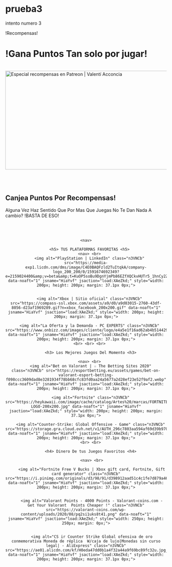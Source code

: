 # prueba3
intento numero 3

<!DOCTYPE html>
<html>
  <head>
    <tittle> !Recompensas! <tittle> <br>
    <h1> !Gana Puntos Tan solo por jugar! </h1> <br>
  </head>
  <body>
   <img alt="Especial recompensas en Patreon | Valentí Acconcia" class="n3VNCb" src="https://vanacco.com/wp-content/uploads/2021/01/Recompensas-Patreon-FB.jpg" data-noaft="1" jsname="HiaYvf" jsaction="load:XAeZkd;" style="width: 587px; height: 308.175px; margin: 0px;">
   <h2> </h2>
   <br>
   <h2> Canjea Puntos Por Recompensas! </h2>
    
   <p> Alguna Vez Haz Sentido Que Por Mas Que Juegas No Te Dan Nada A cambio? !BASTA DE ESO! </p> <br> <br>
   <HEADER>

     <nav> 

       <h5> TUS PLATAFORMAS FAVORITAS <h5>
       <nav> <br>
       <img alt="PlayStation | LinkedIn" class="n3VNCb" src="https://media-exp1.licdn.com/dms/image/C4E0BAQFzld2TuItqkA/company-logo_200_200/0/1591674692349?e=2159024400&amp;v=beta&amp;t=KuOP5soBu9DgnYjmPb86EZfXQCkvHUTr5_1hnCy2ZEI" data-noaft="1" jsname="HiaYvf" jsaction="load:XAeZkd;" style="width: 200px; height: 200px; margin: 37.1px 0px;">
         

       <img alt="Xbox | Sitio oficial" class="n3VNCb" src="https://compass-ssl.xbox.com/assets/a9/d0/a9d03015-2760-43df-8056-d23af1969289.gif?n=xbox_facebook_200x200.gif" data-noaft="1" jsname="HiaYvf" jsaction="load:XAeZkd;" style="width: 200px; height: 200px; margin: 37.1px 0px;">

       <img alt="La Oferta y la Demanda - PC EXPERTS" class="n3VNCb" src="https://www.onbizz.com/images/cliente/logo/e4a5e1f16ad62ab4b5144290adfec423.jpg" data-noaft="1" jsname="HiaYvf" jsaction="load:XAeZkd;" style="width: 200px; height: 200px; margin: 37.1px 0px;">
       <br> <br> <br>
         
        <h3> Los Mejores Juegos Del Momento <h3>
          
       <nav> <br>
        <img alt="Bet on Valorant | ☆ The Betting Sites 2020" class="n3VNCb" src="https://esportbetting.eu/assets/games/bet-on-valorant-esport-betting-f098ccc3609dad8e3281934f78bb68cfc83fd0aa24a5677a2d28ef23e52f9af2.webp" data-noaft="1" jsname="HiaYvf" jsaction="load:XAeZkd;" style="width: 200px; height: 200px; margin: 37.1px 0px;">

        <img alt="Fortnite" class="n3VNCb" src="https://heykawaii.com/image/cache/catalog/Artes%20/marcas/FORTNITE-LOGO-200x200.jpg" data-noaft="1" jsname="HiaYvf" jsaction="load:XAeZkd;" style="width: 200px; height: 200px; margin: 37.1px 0px;">

        <img alt="Counter-Strike: Global Offensive - Game" class="n3VNCb" src="https://storage.gra.cloud.ovh.net/v1/AUTH_296c7803aa594af69d39b970927c8fb9/media/game_avatars/iD/iDjPfe63OBeFqkIV.jpeg" data-noaft="1" jsname="HiaYvf" jsaction="load:XAeZkd;" style="width: 200px; height: 200px; margin: 37.1px 0px;">
        <br> <br>
         
        <h4> Dinero De tus Juegos Favoritos <h4>
          
         <nav> <br>
           
         <img alt="Fortnite Free V Bucks | Xbox gift card, Fortnite, Gift card generator" class="n3VNCb" src="https://i.pinimg.com/originals/d3/98/91/d398912aad51c4c1fe7d879a46e65d19.png" data-noaft="1" jsname="HiaYvf" jsaction="load:XAeZkd;" style="width: 200px; height: 200px; margin: 37.1px 0px;">
           

         <img alt="Valorant Points - 4000 Points - Valorant-coins.com - Get Your Valorant  Points Cheaper !" class="n3VNCb" src="https://valorant-coins.com/wp-content/uploads/2020/08/pq2si1uks8t41.png" data-noaft="1" jsname="HiaYvf" jsaction="load:XAeZkd;" style="width: 250px; height: 250px; margin: 0px;">
           

         <img alt="CS ir Counter Strike Global ofensiva de oro conmemorativa Moneda de réplica  W/caja de lujo|Monedas sin curso legal| - AliExpress" class="n3VNCb" src="https://ae01.alicdn.com/kf/H0eda47dd0b1a4f32a44a9f69bc89fc32u.jpg_200x200.webp" data-noaft="1" jsname="HiaYvf" jsaction="load:XAeZkd;" style="width: 200px; height: 200px; margin: 37.1px 0px;">

<form>
 </form> 
  </body>
</html>
